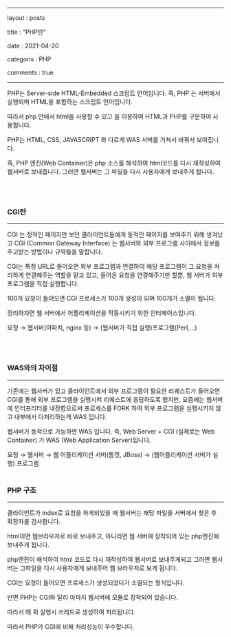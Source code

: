 ﻿---

layout : posts

title : "PHP란"

date : 2021-04-20

categoris : PHP

comments : true

---

PHP는 Server-side HTML-Embedded 스크립트 언어입니다. 즉, PHP 는 서버에서 실행되며 HTML을 포함하는 스크립트 언어입니다.

따라서 php 안에서 html을 사용할 수 있고 <?php ?>을 이용하여 HTML과 PHP를 구분하여 사용합니다.

  

PHP는 HTML, CSS, JAVASCRIPT 와 다르게 WAS 서버를 거쳐서 바꿔서 보여집니다.

즉, PHP 엔진(Web Container)은 php 소스를 해석하여 html코드를 다시 재작성하여 웹서버로 보내줍니다. 그러면 웹서버는 그 파일을 다시 사용자에게 보내주게 됩니다.

<br>
<br>
  

### CGI란

----------

CGI 는 정적인 페이지만 보던 클라이언트들에게 동적인 페이지를 보여주기 위해 생겨났고 CGI (Common Gateway Interface) 는 웹서버와 외부 프로그램 사이에서 정보를 주고받는 방법이나 규약들을 말합니다.

CGI는 특정 URL로 들어오면 외부 프로그램과 연결하여 해당 프로그램이 그 요청을 처리하게 연결해주는 역할을 맡고 있고, 들어온 요청을 연결해주기만 할뿐, 웹 서버가 외부 프로그램을 직접 실행합니다.

100개 요청이 들어오면 CGI 프로세스가 100개 생성이 되며 100개가 소멸이 됩니다.

  

정리하자면 웹 서버에서 어플리케이션을 작동시키기 위한 인터페이스입니다.

요청 → 웹서버(아파치, nginx 등) → (웹서버가 직접 실행)프로그램(Perl,...)

  <br>
<br>

### WAS와의 차이점

----------

기존에는 웹서버가 있고 클라이언트에서 외부 프로그램이 필요한 리퀘스트가 들어오면 CGI를 통해 외부 프로그램을 실행시켜 리퀘스트에 응답하도록 했지만, 요즘에는 웹서버에 인터프리터를 내장함으로써 프로세스를 FORK 하여 외부 프로그램을 실행시키지 않고 내부에서 다처리하는게 WAS 입니다.

웹서버가 동적으로 가능하면 WAS 입니다. 즉, Web Server + CGI (실제로는 Web Container) 가 WAS (Web Application Server)입니다.

  

요청 → 웹서버 → 웹 어플리케이션 서버(톰캣, JBoss) → (웹어플리케이션 서버가 실행) 프로그램
<br>
  <br>

### PHP 구조

----------

클라이언트가 index로 요청을 하게되었을 때 웹서버는 해당 파일을 서버에서 찾은 후 확장자를 검사합니다.

html이면 웹브라우저로 바로 보내주고, 아니라면 웹 서버에 장착되어 있는 php엔진에 보내주게 됩니다.

php엔진이 해석하여 html 코드로 다시 재작성하여 웹서버로 보내주게되고 그러면 웹서버는 그파일을 다시 사용자에게 보내주어 웹 브라우저로 보게 됩니다.

  

CGI는 요청이 들어오면 프로세스가 생성되었다가 소멸되는 형식입니다.

반면 PHP는 CGI와 달리 아파치 웹서버에 모듈로 장착되어 있습니다.

따라서 매 회 실행시 쓰레드로 생성하여 처리됩니다.

따라서 PHP가 CGI에 비해 처리성능이 우수합니다.
<!--stackedit_data:
eyJoaXN0b3J5IjpbLTIwOTg0MzU3MzddfQ==
-->